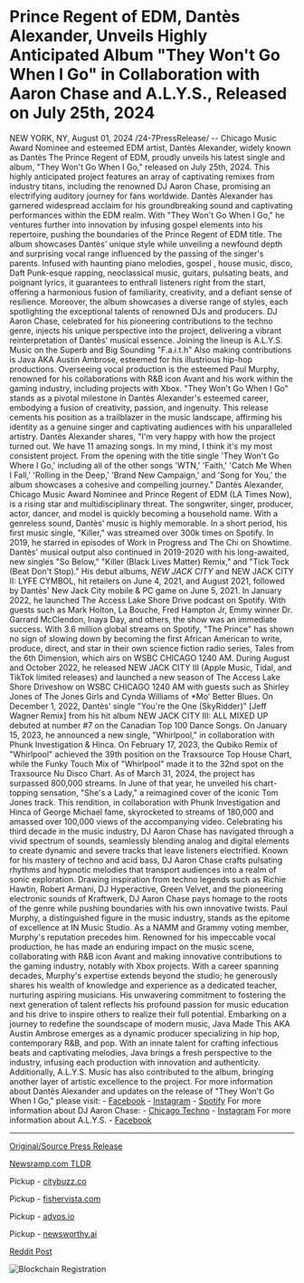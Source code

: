 # Prince Regent of EDM, Dantès Alexander, Unveils Highly Anticipated Album "They Won't Go When I Go" in Collaboration with Aaron Chase and A.L.Y.S., Released on July 25th, 2024

NEW YORK, NY, August 01, 2024 /24-7PressRelease/ -- Chicago Music Award Nominee and esteemed EDM artist, Dantès Alexander, widely known as Dantès The Prince Regent of EDM, proudly unveils his latest single and album, "They Won't Go When I Go," released on July 25th, 2024. This highly anticipated project features an array of captivating remixes from industry titans, including the renowned DJ Aaron Chase, promising an electrifying auditory journey for fans worldwide.  Dantès Alexander has garnered widespread acclaim for his groundbreaking sound and captivating performances within the EDM realm. With "They Won't Go When I Go," he ventures further into innovation by infusing gospel elements into his repertoire, pushing the boundaries of the Prince Regent of EDM title. The album showcases Dantès' unique style while unveiling a newfound depth and surprising vocal range influenced by the passing of the singer's parents. Infused with haunting piano melodies, gospel , house music, disco, Daft Punk-esque rapping, neoclassical music, guitars, pulsating beats, and poignant lyrics, it guarantees to enthrall listeners right from the start, offering a harmonious fusion of familiarity, creativity, and a defiant sense of resilience.  Moreover, the album showcases a diverse range of styles, each spotlighting the exceptional talents of renowned DJs and producers. DJ Aaron Chase, celebrated for his pioneering contributions to the techno genre, injects his unique perspective into the project, delivering a vibrant reinterpretation of Dantès' musical essence. Joining the lineup is A.L.Y.S. Music on the Superb and Big Sounding "F.a.i.t.h" Also making contributions is Java AKA Austin Ambrose, esteemed for his illustrious hip-hop productions. Overseeing vocal production is the esteemed Paul Murphy, renowned for his collaborations with R&B icon Avant and his work within the gaming industry, including projects with Xbox.  "They Won't Go When I Go" stands as a pivotal milestone in Dantès Alexander's esteemed career, embodying a fusion of creativity, passion, and ingenuity. This release cements his position as a trailblazer in the music landscape, affirming his identity as a genuine singer and captivating audiences with his unparalleled artistry.  Dantès Alexander shares, "I'm very happy with how the project turned out. We have 11 amazing songs. In my mind, I think it's my most consistent project. From the opening with the title single 'They Won't Go Where I Go,' including all of the other songs 'WTN,' 'Faith,' 'Catch Me When I Fall,' 'Rolling in the Deep,' 'Brand New Campaign,' and 'Song for You,' the album showcases a cohesive and compelling journey."  Dantès Alexander, Chicago Music Award Nominee and Prince Regent of EDM (LA Times Now), is a rising star and multidisciplinary threat. The songwriter, singer, producer, actor, dancer, and model is quickly becoming a household name. With a genreless sound, Dantès' music is highly memorable. In a short period, his first music single, "Killer," was streamed over 300k times on Spotify. In 2019, he starred in episodes of Work in Progress and The Chi on Showtime. Dantès' musical output also continued in 2019-2020 with his long-awaited, new singles "So Below," "Killer (Black Lives Matter) Remix," and "Tick Tock (Beat Don't Stop)." His debut albums, *NEW JACK CITY* and NEW JACK CITY II: LYFE CYMBOL, hit retailers on June 4, 2021, and August 2021, followed by Dantès' New Jack City mobile & PC game on June 5, 2021.  In January 2022, he launched The Access Lake Shore Drive podcast on Spotify. With guests such as Mark Holton, La Bouche, Fred Hampton Jr, Emmy winner Dr. Garrard McClendon, Inaya Day, and others, the show was an immediate success. With 3.6 million global streams on Spotify, "The Prince" has shown no sign of slowing down by becoming the first African American to write, produce, direct, and star in their own science fiction radio series, Tales from the 6th Dimension, which airs on WSBC CHICAGO 1240 AM. During August and October 2022, he released NEW JACK CITY III (Apple Music, Tidal, and TikTok limited releases) and launched a new season of The Access Lake Shore Driveshow on WSBC CHICAGO 1240 AM with guests such as Shirley Jones of The Jones Girls and Cynda Williams of *Mo' Better Blues. On December 1, 2022, Dantès' single "You're the One (SkyRidder)" [Jeff Wagner Remix] from his hit album NEW JACK CITY III: ALL MIXED UP debuted at number #7 on the Canadian Top 100 Dance Songs. On January 15, 2023, he announced a new single, "Whirlpool," in collaboration with Phunk Investigation & Hinca. On February 17, 2023, the Qubiko Remix of "Whirlpool" achieved the 39th position on the Traxsource Top House Chart, while the Funky Touch Mix of "Whirlpool" made it to the 32nd spot on the Traxsource Nu Disco Chart. As of March 31, 2024, the project has surpassed 800,000 streams. In June of that year, he unveiled his chart-topping sensation, "She's a Lady," a reimagined cover of the iconic Tom Jones track. This rendition, in collaboration with Phunk Investigation and Hinca of George Michael fame, skyrocketed to streams of 180,000 and amassed over 100,000 views of the accompanying video.  Celebrating his third decade in the music industry, DJ Aaron Chase has navigated through a vivid spectrum of sounds, seamlessly blending analog and digital elements to create dynamic and severe tracks that leave listeners electrified. Known for his mastery of techno and acid bass, DJ Aaron Chase crafts pulsating rhythms and hypnotic melodies that transport audiences into a realm of sonic exploration.  Drawing inspiration from techno legends such as Richie Hawtin, Robert Armani, DJ Hyperactive, Green Velvet, and the pioneering electronic sounds of Kraftwerk, DJ Aaron Chase pays homage to the roots of the genre while pushing boundaries with his own innovative twists.  Paul Murphy, a distinguished figure in the music industry, stands as the epitome of excellence at IN Music Studio. As a NAMM and Grammy voting member, Murphy's reputation precedes him. Renowned for his impeccable vocal production, he has made an enduring impact on the music scene, collaborating with R&B icon Avant and making innovative contributions to the gaming industry, notably with Xbox projects. With a career spanning decades, Murphy's expertise extends beyond the studio; he generously shares his wealth of knowledge and experience as a dedicated teacher, nurturing aspiring musicians. His unwavering commitment to fostering the next generation of talent reflects his profound passion for music education and his drive to inspire others to realize their full potential.  Embarking on a journey to redefine the soundscape of modern music, Java Made This AKA Austin Ambrose emerges as a dynamic producer specializing in hip hop, contemporary R&B, and pop. With an innate talent for crafting infectious beats and captivating melodies, Java brings a fresh perspective to the industry, infusing each production with innovation and authenticity.  Additionally, A.L.Y.S. Music has also contributed to the album, bringing another layer of artistic excellence to the project.  For more information about Dantès Alexander and updates on the release of "They Won't Go When I Go," please visit:  - [Facebook](https://www.facebook.com/dantesalexanderme) - [Instagram](https://www.Instagram.com/dantesalexander) - [Spotify](https://open.spotify.com/artist/2a9I0BKX0ldqknmeZW0Css)  For more information about DJ Aaron Chase:  - [Chicago Techno](https://www.chicagotechno.com/aaron-chase) - [Instagram](https://www.instagram.com/djaaronchase)  For more information about A.L.Y.S.  - [Facebook](https://www.facebook.com/A.L.Y.S.Music) 

---

[Original/Source Press Release](https://www.24-7pressrelease.com/press-release/512970/prince-regent-of-edm-dant%C3%A8s-alexander-unveils-highly-anticipated-album-they-wont-go-when-i-go-in-collaboration-with-aaron-chase-and-alys-released-on-july-25th-2024)
                    

[Newsramp.com TLDR](https://newsramp.com/curated-news/edm-artist-dantes-alexander-unveils-new-album-they-won-t-go-when-i-go/a4ebab58342aedc9a9b1767fda05da2b) 


Pickup - [citybuzz.co](https://citybuzz.co/2024/08/01/edm-innovator-dantes-alexander-releases-genre-blending-album-they-won-t-go-when-i-go)

Pickup - [fishervista.com](https://fishervista.com/en/dantes-alexander-releases-groundbreaking-album-they-won-t-go-when-i-go/20245419)

Pickup - [advos.io](https://advos.io/en/dantes-alexander-releases-groundbreaking-album-they-won-t-go-when-i-go/20245419)

Pickup - [newsworthy.ai](https://newsworthy.ai/curated/edm-artist-dantes-alexander-releases-genre-blending-album-they-won-t-go-when-i-go)
 



[Reddit Post](https://www.reddit.com/r/AwardsAndRecognition/comments/1ehafg5/edm_artist_dantès_alexander_unveils_new_album/) 



![Blockchain Registration](https://cdn.newsramp.app/24-7PressRelease/qrcode/248/1/roamTQeW.webp)